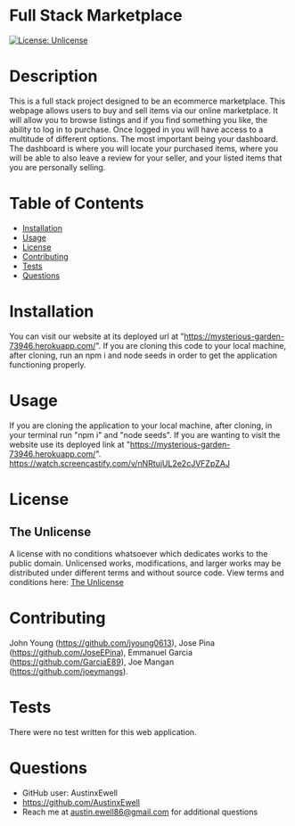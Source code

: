 # Full Stack Marketplace 
  [![License: Unlicense](https://img.shields.io/badge/license-Unlicense-blue.svg)](http://unlicense.org/)
  # Description
  This is a full stack project designed to be an ecommerce marketplace. This webpage allows users to buy and sell items via our online marketplace. It will allow you to browse listings and if you find something you like, the ability to log in to purchase. Once logged in you will have access to a multitude of different options. The most important being your dashboard. The dashboard is where you will locate your purchased items, where you will be able to also leave a review for your seller, and your listed items that you are personally selling.
  # Table of Contents
  * [Installation](#installation)
  * [Usage](#usage)
  * [License](#license)
  * [Contributing](#contributing)
  * [Tests](#tests)
  * [Questions](#questions)
  # Installation
  You can visit our website at its deployed url at "https://mysterious-garden-73946.herokuapp.com/". If you are cloning this code to your local machine, after cloning, run an npm i and node seeds in order to get the application functioning properly.
  # Usage
  If you are cloning the application to your local machine, after cloning, in your terminal run "npm i" and "node seeds". If you are wanting to visit the website use its deployed link at "https://mysterious-garden-73946.herokuapp.com/".
  https://watch.screencastify.com/v/nNRtujUL2e2cJVFZpZAJ
  # License
  ## The Unlicense
  A license with no conditions whatsoever which dedicates works to the public domain. Unlicensed works, modifications, and larger works may be distributed under different terms and without source code.
  View terms and conditions here: [The Unlicense](../utils/licenses/unlicense.txt)
  # Contributing
  John Young (https://github.com/jyoung0613), Jose Pina (https://github.com/JoseEPina), Emmanuel Garcia (https://github.com/GarciaE89), Joe Mangan (https://github.com/joeymangs).
  # Tests
  There were no test written for this web application.
  # Questions
  * GitHub user: AustinxEwell
  * https://github.com/AustinxEwell
  * Reach me at austin.ewell86@gmail.com for additional questions
